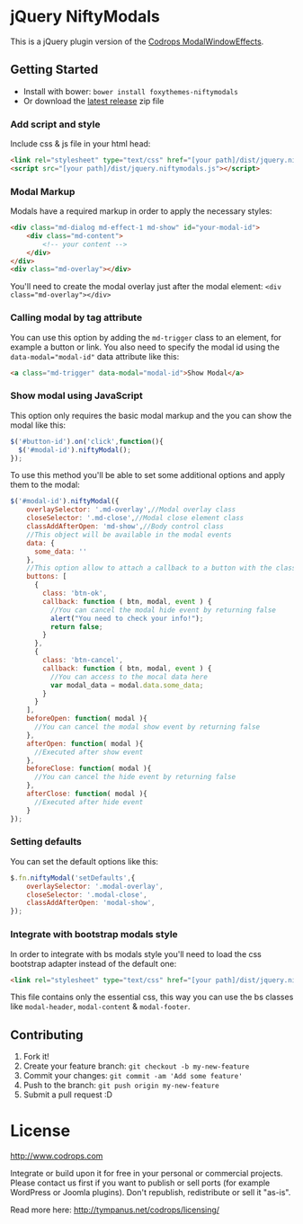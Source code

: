 # jQuery NiftyModals
This is a jQuery plugin version of the [Codrops ModalWindowEffects](https://github.com/codrops/ModalWindowEffects).

## Getting Started

*  Install with bower: `bower install foxythemes-niftymodals`
*  Or download the [latest release](https://github.com/foxythemes/jquery-niftymodals/releases/latest) zip file

### Add script and style
Include css & js file in your html head:
```html
<link rel="stylesheet" type="text/css" href="[your path]/dist/jquery.niftymodals.css">
<script src="[your path]/dist/jquery.niftymodals.js"></script>
```

### Modal Markup
Modals have a required markup in order to apply the necessary styles:
```html
<div class="md-dialog md-effect-1 md-show" id="your-modal-id">
	<div class="md-content">
		<!-- your content -->
	</div>
</div>
<div class="md-overlay"></div>
```
You'll need to create the modal overlay just after the modal element: `<div class="md-overlay"></div>`

### Calling modal by tag attribute
You can use this option by adding the `md-trigger` class to an element, for example a button or link. You also need to specify the modal id using the `data-modal="modal-id"` data attribute like this:
```html
<a class="md-trigger" data-modal="modal-id">Show Modal</a>
```

### Show modal using JavaScript
This option only requires the basic modal markup and the you can show the modal like this:
```javascript
$('#button-id').on('click',function(){
  $('#modal-id').niftyModal();
});
```

To use this method you'll be able to set some additional options and apply them to the modal:
```javascript
$('#modal-id').niftyModal({
    overlaySelector: '.md-overlay',//Modal overlay class
    closeSelector: '.md-close',//Modal close element class
    classAddAfterOpen: 'md-show',//Body control class
    //This object will be available in the modal events
    data: {
      some_data: ''
    },
    //This option allow to attach a callback to a button with the class 'md-close'
    buttons: [
      {
        class: 'btn-ok',
        callback: function ( btn, modal, event ) {
          //You can cancel the modal hide event by returning false
          alert("You need to check your info!");
          return false;
        }
      },
      {
        class: 'btn-cancel',
        callback: function ( btn, modal, event ) {
          //You can access to the mocal data here
          var modal_data = modal.data.some_data;
        }
      }
    ],
    beforeOpen: function( modal ){
      //You can cancel the modal show event by returning false
    },
    afterOpen: function( modal ){
      //Executed after show event
    },
    beforeClose: function( modal ){
      //You can cancel the hide event by returning false
    },
    afterClose: function( modal ){
      //Executed after hide event
    }
});
```

### Setting defaults
You can set the default options like this:
```javascript
$.fn.niftyModal('setDefaults',{
	overlaySelector: '.modal-overlay',
	closeSelector: '.modal-close',
	classAddAfterOpen: 'modal-show',
});
```

### Integrate with bootstrap modals style
In order to integrate with bs modals style you'll need to load the css bootstrap adapter instead of the default one:
```html
<link rel="stylesheet" type="text/css" href="[your path]/dist/jquery.niftymodals.bootstrap.css">
```
This file contains only the essential css, this way you can use the bs classes like `modal-header`, `modal-content` & `modal-footer`.

## Contributing

1. Fork it!
2. Create your feature branch: `git checkout -b my-new-feature`
3. Commit your changes: `git commit -am 'Add some feature'`
4. Push to the branch: `git push origin my-new-feature`
5. Submit a pull request :D

# License
http://www.codrops.com

Integrate or build upon it for free in your personal or commercial projects. Please contact us first if you want to publish or sell ports (for example WordPress or Joomla plugins). Don't republish, redistribute or sell it "as-is". 

Read more here: http://tympanus.net/codrops/licensing/



